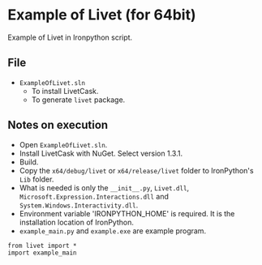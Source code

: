 # Example of Livet (for 64bit)

Example of Livet in Ironpython script.  

## File

* `ExampleOfLivet.sln`
  * To install LivetCask.
  * To generate `livet` package.

## Notes on execution

* Open `ExampleOfLivet.sln`.
* Install LivetCask with NuGet. Select version 1.3.1.
* Build.
* Copy the `x64/debug/livet` or `x64/release/livet` folder to IronPython's `Lib` folder.
* What is needed is only the `__init__.py`, `Livet.dll`, `Microsoft.Expression.Interactions.dll` and `System.Windows.Interactivity.dll`.
* Environment variable 'IRONPYTHON_HOME' is required. It is the installation location of IronPython.
* `example_main.py` and `example.exe` are example program.

```
from livet import *
import example_main
```
